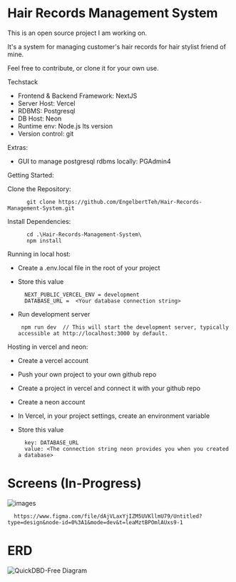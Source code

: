 #  Hair Records Management System

This is an open source project I am working on.

It's a system for managing customer's hair records for hair stylist friend of mine.

Feel free to contribute, or clone it for your own use.


Techstack
- Frontend & Backend Framework: NextJS
- Server Host: Vercel
- RDBMS: Postgresql
- DB Host: Neon
- Runtime env: Node.js lts version
- Version control: git

Extras:
- GUI to manage postgresql rdbms locally: PGAdmin4
      

Getting Started:

  Clone the Repository:

          git clone https://github.com/EngelbertTeh/Hair-Records-Management-System.git
    
  Install Dependencies:

          cd .\Hair-Records-Management-System\
          npm install

  Running in local host:
  - Create a .env.local file in the root of your project
  - Store this value
    
          NEXT_PUBLIC_VERCEL_ENV = development
          DATABASE_URL =  <Your database connection string>
    
   - Run development server

          npm run dev  // This will start the development server, typically accessible at http://localhost:3000 by default.

  Hosting in vercel and neon:
  - Create a vercel account
  - Push your own project to your own github repo
  - Create a project in vercel and connect it with your github repo

  - Create a neon account
  - In Vercel, in your project settings, create an environment variable
  - Store this value
    
          key: DATABASE_URL
          value: <The connection string neon provides you when you created a database>
    
# Screens (In-Progress)
![images](https://github.com/EngelbertTeh/Hair-Records-Management-System/assets/116945412/95c5505a-c839-4bdb-bc27-9cfa05b12e0e)
            
      https://www.figma.com/file/dAjVLaxYjIZM5UVKllmU79/Untitled?type=design&node-id=0%3A1&mode=dev&t=leaMztBPOmlAUxs9-1




# ERD

![QuickDBD-Free Diagram](https://github.com/EngelbertTeh/Hair-Records-Management-System/assets/116945412/a193daf7-a279-4880-92ea-14776748a9cd)








